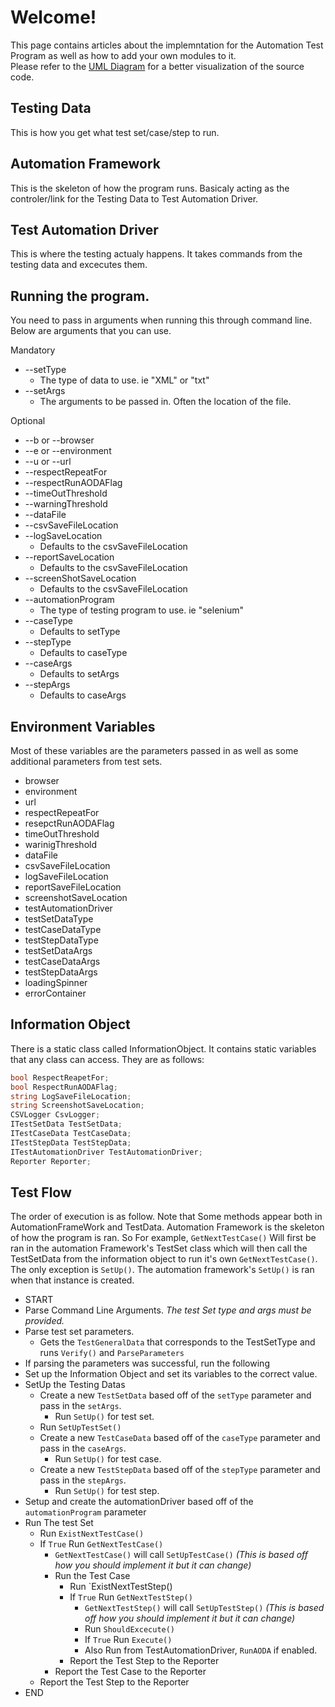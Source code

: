 # Welcome!
This page contains articles about the implemntation for the Automation Test Program as well as how to add your own modules to it.  
Please refer to the [UML Diagram]() for a better visualization of the source code.
## Testing Data
This is how you get what test set/case/step to run.
## Automation Framework
This is the skeleton of how the program runs. Basicaly acting as the controler/link for the Testing Data to Test Automation Driver.
## Test Automation Driver
This is where the testing actualy happens. It takes commands from the testing data and excecutes them.

## Running the program.
You need to pass in arguments when running this through command line. Below are arguments that you can use.

Mandatory
* --setType
  * The type of data to use. ie "XML" or "txt"
* --setArgs
   * The arguments to be passed in. Often the location of the file.

Optional
* --b or --browser
* --e or --environment
* --u or --url
* --respectRepeatFor
* --respectRunAODAFlag
* --timeOutThreshold
* --warningThreshold
* --dataFile
* --csvSaveFileLocation
* --logSaveLocation
  * Defaults to the csvSaveFileLocation
* --reportSaveLocation
  * Defaults to the csvSaveFileLocation
* --screenShotSaveLocation
  * Defaults to the csvSaveFileLocation
* --automationProgram
  * The type of testing program to use. ie "selenium"
* --caseType
  * Defaults to setType
* --stepType
  * Defaults to caseType
* --caseArgs
  * Defaults to setArgs
* --stepArgs
  * Defaults to caseArgs
## Environment Variables
Most of these variables are the parameters passed in as well as some additional parameters from test sets.
* browser
* environment
* url
* respectRepeatFor
* resepctRunAODAFlag
* timeOutThreshold
* warinigThreshold
* dataFile
* csvSaveFileLocation
* logSaveFileLocation
* reportSaveFileLocation
* screenshotSaveLocation
* testAutomationDriver
* testSetDataType
* testCaseDataType
* testStepDataType
* testSetDataArgs
* testCaseDataArgs
* testStepDataArgs
* loadingSpinner
* errorContainer
## Information Object
There is a static class called InformationObject. It contains static variables that any class can access. They are as follows:
```c#
bool RespectReapetFor;
bool RespectRunAODAFlag;
string LogSaveFileLocation;
string ScreenshotSaveLocation;
CSVLogger CsvLogger;
ITestSetData TestSetData;
ITestCaseData TestCaseData;
ITestStepData TestStepData;
ITestAutomationDriver TestAutomationDriver;
Reporter Reporter;
```
## Test Flow
The order of execution is as follow. Note that Some methods appear both in AutomationFrameWork and TestData. Automation Framework is the skeleton of how the program is ran. So For example, `GetNextTestCase()` Will first be ran in the automation Framework's TestSet class which will then call the TestSetData from the information object to run it's own `GetNextTestCase()`. The only exception is `SetUp()`. The automation framework's `SetUp()` is ran when that instance is created.

* START
* Parse Command Line Arguments. *The test Set type and args must be provided.*
* Parse test set parameters.
  * Gets the `TestGeneralData` that corresponds to the TestSetType and runs `Verify()` and `ParseParameters`
* If parsing the parameters was successful, run the following
* Set up the Information Object and set its variables to the correct value.
* SetUp the Testing Datas
  * Create a new `TestSetData` based off of the `setType` parameter and pass in the `setArgs`.
    * Run `SetUp()` for test set.
  * Run `SetUpTestSet()`
  * Create a new `TestCaseData` based off of the `caseType` 
  parameter and pass in the `caseArgs`.
    * Run `SetUp()` for test case.
  * Create a new `TestStepData` based off of the `stepType` parameter and pass in the `stepArgs`.
    * Run `SetUp()` for test step.
* Setup and create the automationDriver based off of the `automationProgram` parameter
* Run The test Set
  * Run `ExistNextTestCase()`
  * If `True` Run `GetNextTestCase()`
    * `GetNextTestCase()` will call `SetUpTestCase()` *(This is based off how you should implement it but it can change)*
    * Run the Test Case
      * Run `ExistNextTestStep()
      * If `True` Run `GetNextTestStep()`
          * `GetNextTestStep()` will call `SetUpTestStep()` *(This is based off how you should implement it but it can change)*
          * Run `ShouldExcecute()`
          * If `True` Run `Execute()`
          * Also Run from TestAutomationDriver, `RunAODA` if enabled.
      * Report the Test Step to the Reporter
    * Report the Test Case to the Reporter
  * Report the Test Step to the Reporter
* END